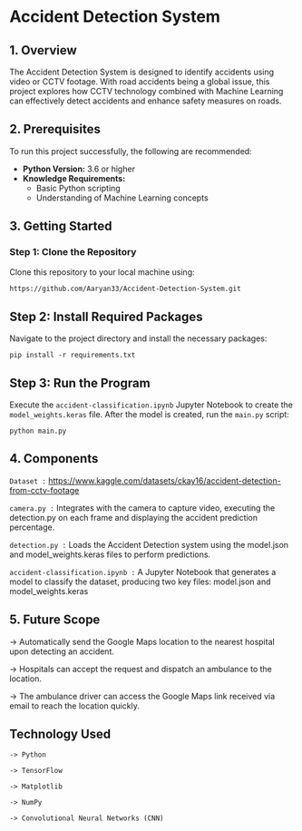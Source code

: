 # Accident Detection System

## 1. Overview

The Accident Detection System is designed to identify accidents using video or CCTV footage. With road accidents being a global issue, this project explores how CCTV technology combined with Machine Learning can effectively detect accidents and enhance safety measures on roads.

## 2. Prerequisites

To run this project successfully, the following are recommended:
- **Python Version:** 3.6 or higher
- **Knowledge Requirements:** 
  - Basic Python scripting
  - Understanding of Machine Learning concepts

## 3. Getting Started

### Step 1: Clone the Repository
Clone this repository to your local machine using:
```bash
https://github.com/Aaryan33/Accident-Detection-System.git
```

## Step 2: Install Required Packages
Navigate to the project directory and install the necessary packages:
```
pip install -r requirements.txt
```

## Step 3: Run the Program 
Execute the ```accident-classification.ipynb``` Jupyter Notebook to create the ```model_weights.keras``` file.
After the model is created, run the ```main.py``` script:
```
python main.py
```

## 4. Components

```Dataset :```  https://www.kaggle.com/datasets/ckay16/accident-detection-from-cctv-footage 

```camera.py :``` Integrates with the camera to capture video, executing the detection.py on each frame and displaying the accident prediction percentage.

```detection.py :``` Loads the Accident Detection system using the model.json and model_weights.keras files to perform predictions.

```accident-classification.ipynb :```  A Jupyter Notebook that generates a model to classify the dataset, producing two key files: model.json and model_weights.keras

## 5. Future Scope

  -> Automatically send the Google Maps location to the nearest hospital upon detecting an accident.
    
  -> Hospitals can accept the request and dispatch an ambulance to the location.
    
  -> The ambulance driver can access the Google Maps link received via email to reach the location quickly.
  
## Technology Used

    -> Python

    -> TensorFlow

    -> Matplotlib

    -> NumPy

    -> Convolutional Neural Networks (CNN)
